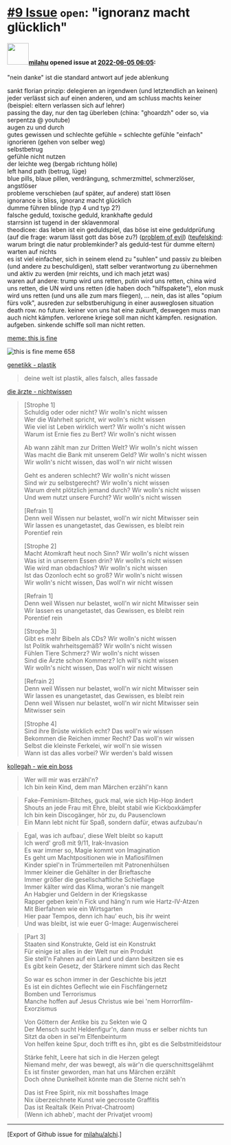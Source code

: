 # [\#9 Issue](https://github.com/milahu/alchi/issues/9) `open`: "ignoranz macht glücklich"

#### <img src="https://avatars.githubusercontent.com/u/12958815?v=4" width="50">[milahu](https://github.com/milahu) opened issue at [2022-06-05 06:05](https://github.com/milahu/alchi/issues/9):

"nein danke" ist die standard antwort auf jede ablenkung

sankt florian prinzip: delegieren an irgendwen (und letztendlich an
keinen)  
jeder verlässt sich auf einen anderen, und am schluss machts keiner
(beispiel: eltern verlassen sich auf lehrer)  
passing the day, nur den tag überleben (china: "ghoardzh" oder so, via
serpentza @ youtube)  
augen zu und durch  
gutes gewissen und schlechte gefühle = schlechte gefühle "einfach"
ignorieren (gehen von selber weg)  
selbstbetrug  
gefühle nicht nutzen  
der leichte weg (bergab richtung hölle)  
left hand path (betrug, lüge)  
blue pills, blaue pillen, verdrängung, schmerzmittel, schmerzlöser,
angstlöser  
probleme verschieben (auf später, auf andere) statt lösen  
ignorance is bliss, ignoranz macht glücklich  
dumme führen blinde (typ 4 und typ 2?)  
falsche geduld, toxische geduld, krankhafte geduld  
starrsinn ist tugend in der sklavenmoral  
theodicee: das leben ist ein geduldspiel, das böse ist eine
geduldprüfung (auf die frage: warum lässt gott das böse zu?) ([problem
of evil](https://en.wikipedia.org/wiki/Problem_of_evil))
([teufelskind](https://de.wikipedia.org/wiki/Wechselbalg): warum bringt
die natur problemkinder? als geduld-test für dumme eltern)  
warten auf nichts  
es ist viel einfacher, sich in seinem elend zu "suhlen" und passiv zu
bleiben (und andere zu beschuldigen), statt selber verantwortung zu
übernehmen und aktiv zu werden (mir reichts, und ich mach jetzt was)  
waren auf andere: trump wird uns retten, putin wird uns retten, china
wird uns retten, die UN wird uns retten (die haben doch "hilfspakete"),
elon musk wird uns retten (und uns alle zum mars fliegen), ... nein, das
ist alles "opium fürs volk", ausreden zur selbstberuhigung in einer
ausweglosen situation  
death row. no future. keiner von uns hat eine zukunft, deswegen muss man
auch nicht kämpfen. verlorene kriege soll man nicht kämpfen.
resignation. aufgeben. sinkende schiffe soll man nicht retten.

[meme: this is fine](https://knowyourmeme.com/memes/this-is-fine)

![this is fine meme
658](https://user-images.githubusercontent.com/12958815/172037973-be545818-4f94-4ff9-ad64-5fce00b2c95c.png)

[genetikk - plastik](https://www.youtube.com/watch?v=QCRL6GDmJJ0)

> deine welt ist plastik, alles falsch, alles fassade

[die ärzte - nichtwissen](https://www.youtube.com/watch?v=kpyewUkyo9A)

> \[Strophe 1\]  
> Schuldig oder oder nicht? Wir wolln's nicht wissen  
> Wer die Wahrheit spricht, wir wolln's nicht wissen  
> Wie viel ist Leben wirklich wert? Wir wolln's nicht wissen  
> Warum ist Ernie fies zu Bert? Wir wolln's nicht wissen
>
> Ab wann zählt man zur Dritten Welt? Wir wolln's nicht wissen  
> Was macht die Bank mit unserem Geld? Wir wolln's nicht wissen  
> Wir wolln's nicht wissen, das woll'n wir nicht wissen
>
> Geht es anderen schlecht? Wir wolln's nicht wissen  
> Sind wir zu selbstgerecht? Wir wolln's nicht wissen  
> Warum dreht plötzlich jemand durch? Wir wolln's nicht wissen  
> Und wem nutzt unsere Furcht? Wir wolln's nicht wissen
>
> \[Refrain 1\]  
> Denn weil Wissen nur belastet, woll'n wir nicht Mitwisser sein  
> Wir lassen es unangetastet, das Gewissen, es bleibt rein  
> Porentief rein
>
> \[Strophe 2\]  
> Macht Atomkraft heut noch Sinn? Wir wolln's nicht wissen  
> Was ist in unserem Essen drin? Wir wolln's nicht wissen  
> Wie wird man obdachlos? Wir wolln's nicht wissen  
> Ist das Ozonloch echt so groß? Wir wolln's nicht wissen  
> Wir wolln's nicht wissen, Das woll'n wir nicht wissen
>
> \[Refrain 1\]  
> Denn weil Wissen nur belastet, woll'n wir nicht Mitwisser sein  
> Wir lassen es unangetastet, das Gewissen, es bleibt rein  
> Porentief rein
>
> \[Strophe 3\]  
> Gibt es mehr Bibeln als CDs? Wir wolln's nicht wissen  
> Ist Politik wahrheitsgemäß? Wir wolln's nicht wissen  
> Fühlen Tiere Schmerz? Wir wolln's nicht wissen  
> Sind die Ärzte schon Kommerz? Ich will's nicht wissen  
> Wir wolln's nicht wissen, Das woll'n wir nicht wissen
>
> \[Refrain 2\]  
> Denn weil Wissen nur belastet, woll'n wir nicht Mitwisser sein  
> Wir lassen es unangetastet, das Gewissen, es bleibt rein  
> Denn weil Wissen nur belastet, woll'n wir nicht Mitwisser sein  
> Mitwisser sein
>
> \[Strophe 4\]  
> Sind ihre Brüste wirklich echt? Das woll'n wir wissen  
> Bekommen die Reichen immer Recht? Das woll'n wir wissen  
> Selbst die kleinste Ferkelei, wir woll'n sie wissen  
> Wann ist das alles vorbei? Wir werden's bald wissen

[kollegah - wie ein boss](https://www.youtube.com/watch?v=3IE-iobe3bE)

> Wer will mir was erzähl'n?  
> Ich bin kein Kind, dem man Märchen erzähl'n kann

> Fake-Feminism-Bitches, guck mal, wie sich Hip-Hop ändert  
> Shouts an jede Frau mit Ehre, bleibt stabil wie Kickboxkämpfer  
> Ich bin kein Discogänger, hör zu, du Pausenclown  
> Ein Mann lebt nicht für Spaß, sondern dafür, etwas aufzubau'n

> Egal, was ich aufbau', diese Welt bleibt so kaputt  
> Ich werd' groß mit 9/11, Irak-Invasion  
> Es war immer so, Magie kommt von Imagination  
> Es geht um Machtpositionen wie in Mafiosifilmen  
> Kinder spiel'n in Trümmerteilen mit Patronenhülsen  
> Immer kleiner die Gehälter in der Brieftasche  
> Immer größer die gesellschaftliche Schieflage  
> Immer kälter wird das Klima, woran's nie mangelt  
> An Habgier und Geldern in der Kriegskasse  
> Rapper geben kein'n Fick und häng'n rum wie Hartz-IV-Atzen  
> Mit Bierfahnen wie ein Wirtsgarten  
> Hier paar Tempos, denn ich hau' euch, bis ihr weint  
> Und was bleibt, ist wie euer G-Image: Augenwischerei

> \[Part 3\]  
> Staaten sind Konstrukte, Geld ist ein Konstrukt  
> Für einige ist alles in der Welt nur ein Produkt  
> Sie stell'n Fahnen auf ein Land und dann besitzen sie es  
> Es gibt kein Gesetz, der Stärkere nimmt sich das Recht
>
> So war es schon immer in der Geschichte bis jetzt  
> Es ist ein dichtes Geflecht wie ein Fischfängernetz  
> Bomben und Terrorismus  
> Manche hoffen auf Jesus Christus wie bei 'nem Horrorfilm-Exorzismus
>
> Von Göttern der Antike bis zu Sekten wie Q  
> Der Mensch sucht Heldenfigur'n, dann muss er selber nichts tun  
> Sitzt da oben in sei'm Elfenbeinturm  
> Von helfen keine Spur, doch trifft es ihn, gibt es die
> Selbstmitleidstour
>
> Stärke fehlt, Leere hat sich in die Herzen gelegt  
> Niemand mehr, der was bewegt, als wär'n die querschnittsgelähmt  
> Es ist finster geworden, man hat uns Märchen erzählt  
> Doch ohne Dunkelheit könnte man die Sterne nicht seh'n
>
> Das ist Free Spirit, nix mit bosshaftes Image  
> Nix überzeichnete Kunst wie gecrosste Graffitis  
> Das ist Realtalk (Kein Privat-Chatroom)  
> (Wenn ich abheb', macht der Privatjet vroom)

------------------------------------------------------------------------

\[Export of Github issue for
[milahu/alchi](https://github.com/milahu/alchi).\]
